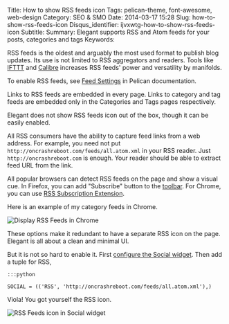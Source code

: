 Title: How to show RSS feeds icon
Tags: pelican-theme, font-awesome, web-design
Category: SEO & SMO
Date: 2014-03-17 15:28
Slug: how-to-show-rss-feeds-icon
Disqus_identifier: ijvxwtg-how-to-show-rss-feeds-icon
Subtitle:
Summary: Elegant supports RSS and Atom feeds for your posts, categories and tags
Keywords:

RSS feeds is the oldest and arguably the most used format to publish blog
updates. Its use is not limited to RSS aggregators and readers. Tools like
[IFTTT](https://ifttt.com/recipes?channel=feed) and
[Calibre](http://manual.calibre-ebook.com/news.html) increases RSS feeds' power
and versatility by manifolds.

To enable RSS feeds, see [Feed
Settings](http://docs.getpelican.com/en/latest/settings.html#feed-settings) in
Pelican documentation.

Links to RSS feeds are embedded in every page. Links to category and tag
feeds are embedded only in the Categories and Tags pages respectively.

Elegant does not show RSS feeds icon out of the box, though it can be easily
enabled.

All RSS consumers have the ability to capture feed links from a web address.
For example, you need not put `http://oncrashreboot.com/feeds/all.atom.xml` in
your RSS reader. Just `http://oncrashreboot.com` is enough. Your reader should
be able to extract feed URL from the link.

All popular browsers can detect RSS feeds on the page and show a visual cue. In
Firefox, you can add "Subscribe" button to the
[toolbar](https://support.mozilla.org/en-US/kb/customize-firefox-controls-buttons-and-toolbars?redirectlocale=en-US&redirectslug=How+to+customize+the+toolbar).
For Chrome, you can use [RSS Subscription
Extension](https://chrome.google.com/webstore/detail/rss-subscription-extensio/nlbjncdgjeocebhnmkbbbdekmmmcbfjd).

Here is an example of my category feeds in Chrome.

![Display RSS Feeds in Chrome]({static}/images/rss-feeds-chrome-category-feeds.png)

These options make it redundant to have a separate RSS icon on the page.
Elegant is all about a clean and minimal UI.

But it is not so hard to enable it. First [configure the Social
widget](how-to-display-your-social-media-profiles). Then add a tuple for RSS,

    :::python

    SOCIAL = (('RSS', 'http://oncrashreboot.com/feeds/all.atom.xml'),)

Viola! You got yourself the RSS icon.

![RSS Feeds icon in Social widget]({static}/images/rss-feeds-icon-social-widget.png)
